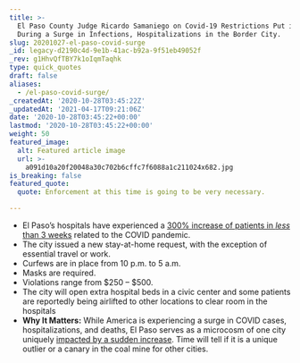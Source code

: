 ```yaml
---
title: >-
  El Paso County Judge Ricardo Samaniego on Covid-19 Restrictions Put in Place
  During a Surge in Infections, Hospitalizations in the Border City.
slug: 20201027-el-paso-covid-surge
_id: legacy-d2190c4d-9e1b-41ac-b92a-9f51eb49052f
_rev: g1HhvQfTBY7k1oIqmTaqhk
type: quick_quotes
draft: false
aliases:
  - /el-paso-covid-surge/
_createdAt: '2020-10-28T03:45:22Z'
_updatedAt: '2021-04-17T09:21:06Z'
date: '2020-10-28T03:45:22+00:00'
lastmod: '2020-10-28T03:45:22+00:00'
weight: 50
featured_image:
  alt: Featured article image
  url: >-
    a091d10a20f20048a30c702b6cffc7f6088a1c211024x682.jpg
is_breaking: false
featured_quote:
  quote: Enforcement at this time is going to be very necessary.

---
```

* El Paso’s hospitals have experienced a [300% increase of patients in *less* than 3 weeks](https://www.texastribune.org/2020/10/25/el-paso-coronavirus-stay-home/) related to the COVID pandemic.
* The city issued a new stay-at-home request, with the exception of essential travel or work.
* Curfews are in place from 10 p.m. to 5 a.m.
* Masks are required.
* Violations range from $250 – $500.
* The city will open extra hospital beds in a civic center and some patients are reportedly being airlifted to other locations to clear room in the hospitals
* **Why It Matters:** While America is experiencing a surge in COVID cases, hospitalizations, and deaths, El Paso serves as a microcosm of one city uniquely [impacted by a sudden increase](https://www.elpasotimes.com/story/news/health/2020/10/27/el-paso-covid-19-hospitalizations-near-900-fort-bliss-sets-curfew/3747326001/). Time will tell if it is a unique outlier or a canary in the coal mine for other cities.